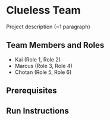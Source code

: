 # Clueless Team

Project description (~1 paragraph)

## Team Members and Roles

* Kai (Role 1, Role 2)
* Marcus (Role 3, Role 4)
* Chotan (Role 5, Role 6)

## Prerequisites

## Run Instructions
